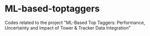 # ML-based-toptaggers
Codes related to the project "ML-Based Top Taggers: Performance, Uncertainty and Impact of Tower &amp; Tracker Data Integration"
